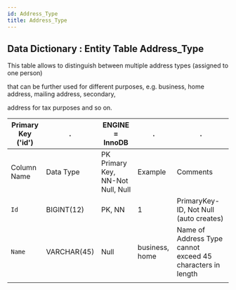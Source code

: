 ```yaml
---
id: Address_Type
title: Address_Type
---
```


## Data Dictionary : Entity Table Address_Type

This table allows to distinguish between multiple address types (assigned to one person)
 
that can be further used for different purposes, e.g. business, home address, mailing address, secondary,

address for tax purposes and so on.

| Primary Key ('id')|.|ENGINE = InnoDB|.|.|
|---|---|---|---|---|
| Column Name| Data Type|PK Primary Key, NN-Not Null, Null|Example|Comments|
|`Id` |BIGINT(12)|PK, NN|1|PrimaryKey-ID, Not Null (auto creates)|
|`Name`|VARCHAR(45)|Null|business, home|Name of Address Type cannot exceed 45 characters in length|
||

